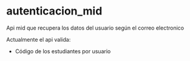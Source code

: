 # autenticacion_mid

Api mid que recupera los datos del usuario según el correo electronico

Actualmente el api valida:

- Código de los estudiantes por usuario
